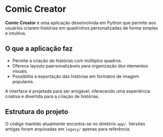 # Comic Creator

**Comic Creator** é uma aplicação desenvolvida em Python que permite aos usuários criarem histórias em quadrinhos personalizadas de forma simples e intuitiva.

## O que a aplicação faz
- Permite a criação de histórias com múltiplos quadros.
- Oferece layouts paersonalizáveis para organização dos elementos visuais.
- Possibilita a exportação das histórias em formatos de imagem populares.

A interface é projetada para ser amigável, oferecendo uma experiência criativa e divertida para a criação de histórias.

## Estrutura do projeto

O código mantido atualmente encontra-se no diretório `app/`. Versões antigas foram arquivadas em `legacy/` apenas para referência.
